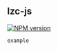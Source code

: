 ## lzc-js

[![NPM version](https://img.shields.io/npm/v/lzc-js.svg)](https://www.npmjs.com/package/lzc-js)

```javascript
example
```